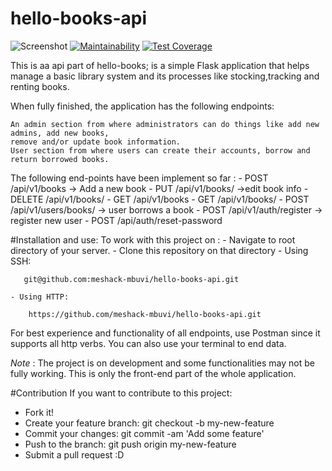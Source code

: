 # hello-books-api
![Screenshot](https://travis-ci.org/meshack-mbuvi/hello-books-api.svg?branch=master)
[![Maintainability](https://api.codeclimate.com/v1/badges/700f93f2d9b3c5435d39/maintainability)](https://codeclimate.com/github/meshack-mbuvi/hello-books-api/maintainability)
[![Test Coverage](https://api.codeclimate.com/v1/badges/700f93f2d9b3c5435d39/test_coverage)](https://codeclimate.com/github/meshack-mbuvi/hello-books-api/test_coverage)



This is aa api part of hello-books; is a simple Flask application that helps manage a basic library system and its processes like stocking,tracking and renting books.

When fully finished, the application has the following endpoints:

    An admin section from where administrators can do things like add new admins, add new books, 
    remove and/or update book information.
    User section from where users can create their accounts, borrow and return borrowed books.
    
The following end-points have been implement so far :
    - POST /api/v1/books -> Add a new book
    - PUT /api/v1/books/<bookId> ->edit book info
    - DELETE /api/v1/books/<bookId>
    - GET /api/v1/books 
    - GET /api/v1/books/<bookId> 
    - POST /api/v1/users/books/<bookId> -> user borrows a book
    - POST /api/v1/auth/register -> register new user
    - POST /api/auth/reset-password 
    
#Installation and use:
To work with this project on :
    - Navigate to root directory of your server.
    - Clone this repository on that directory
    - Using SSH:
    
       git@github.com:meshack-mbuvi/hello-books-api.git
    
    - Using HTTP:
    
        https://github.com/meshack-mbuvi/hello-books-api.git
        
For best experience and functionality of all endpoints, use Postman since it supports all http verbs. You can also use your terminal to end data.


*Note* : The project is on development and some functionalities may not be fully working. This is only the front-end part of the whole application.

#Contribution
 If you want to contribute to this project:

   - Fork it!
   - Create your feature branch: git checkout -b my-new-feature
   - Commit your changes: git commit -am 'Add some feature'
   - Push to the branch: git push origin my-new-feature
   - Submit a pull request :D
